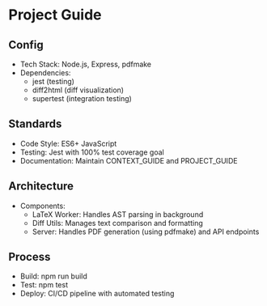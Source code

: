 # Project Guide

## Config
- Tech Stack: Node.js, Express, pdfmake
- Dependencies:
  - jest (testing)
  - diff2html (diff visualization)
  - supertest (integration testing)

## Standards
- Code Style: ES6+ JavaScript
- Testing: Jest with 100% test coverage goal
- Documentation: Maintain CONTEXT_GUIDE and PROJECT_GUIDE

## Architecture
- Components:
  - LaTeX Worker: Handles AST parsing in background
  - Diff Utils: Manages text comparison and formatting
  - Server: Handles PDF generation (using pdfmake) and API endpoints

## Process
- Build: npm run build
- Test: npm test
- Deploy: CI/CD pipeline with automated testing